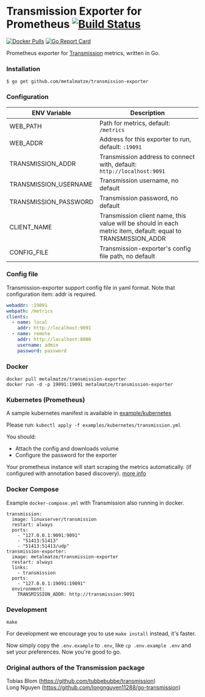# Transmission Exporter for Prometheus [![Build Status](https://cloud.drone.io/api/badges/metalmatze/transmission-exporter/status.svg)](https://cloud.drone.io/metalmatze/transmission-exporter)

[![Docker Pulls](https://img.shields.io/docker/pulls/metalmatze/transmission-exporter.svg?maxAge=604800)](https://hub.docker.com/r/metalmatze/transmission-exporter)
[![Go Report Card](https://goreportcard.com/badge/github.com/metalmatze/transmission-exporter)](https://goreportcard.com/report/github.com/metalmatze/transmission-exporter)

Prometheus exporter for [Transmission](https://transmissionbt.com/) metrics, written in Go.

### Installation

    $ go get github.com/metalmatze/transmission-exporter

### Configuration

ENV Variable | Description
|----------|-----|
| WEB_PATH | Path for metrics, default: `/metrics` |
| WEB_ADDR | Address for this exporter to run, default: `:19091` |
| TRANSMISSION_ADDR | Transmission address to connect with, default: `http://localhost:9091` |
| TRANSMISSION_USERNAME | Transmission username, no default |
| TRANSMISSION_PASSWORD | Transmission password, no default |
| CLIENT_NAME | Transmission client name, this value will be should in each metric item, default: equal to TRANSMISSION_ADDR |
| CONFIG_FILE | Transmission-exporter's config file path, no default |

### Config file

Transmission-exporter support config file in yaml format. Note that configuration item: addr is required.

``` yaml
webaddr: :19091
webpath: /metrics
clients:
  - name: local
    addr: http://localhost:9091
  - name: remote
    addr: http://localhost:8080
    username: admin
    password: password
```

### Docker

    docker pull metalmatze/transmission-exporter
    docker run -d -p 19091:19091 metalmatze/transmission-exporter

### Kubernetes (Prometheus)

A sample kubernetes manifest is available in [example/kubernetes](https://github.com/metalmatze/transmission-exporter/blob/master/examples/kubernetes/docker-compose.yml)

Please run: `kubectl apply -f examples/kubernetes/transmission.yml`

You should:
* Attach the config and downloads volume
* Configure the password for the exporter

Your prometheus instance will start scraping the metrics automatically. (if configured with annotation based discovery). [more info](https://www.weave.works/docs/cloud/latest/tasks/monitor/configuration-k8s/)

### Docker Compose

Example `docker-compose.yml` with Transmission also running in docker.

    transmission:
      image: linuxserver/transmission
      restart: always
      ports:
        - "127.0.0.1:9091:9091"
        - "51413:51413"
        - "51413:51413/udp"
    transmission-exporter:
      image: metalmatze/transmission-exporter
      restart: always
      links:
        - transmission
      ports:
        - "127.0.0.1:19091:19091"
      environment:
        TRANSMISSION_ADDR: http://transmission:9091

### Development

    make

For development we encourage you to use `make install` instead, it's faster.

Now simply copy the `.env.example` to `.env`, like `cp .env.example .env` and set your preferences.
Now you're good to go.

### Original authors of the Transmission package  
Tobias Blom (https://github.com/tubbebubbe/transmission)  
Long Nguyen (https://github.com/longnguyen11288/go-transmission)
